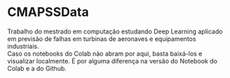# CMAPSSData
Trabalho do mestrado em computação estudando Deep Learning aplicado em previsão de falhas em turbinas de aeronaves e equipamentos industriais.
<BR>Caso os notebooks do Colab não abram por aqui, basta baixá-los e visualizar localmente. É por alguma diferença na versão do Notebook do Colab e a do Github.
